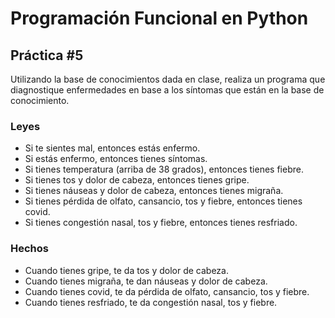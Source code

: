 # Programación Funcional en Python
## Práctica #5

Utilizando la base de conocimientos dada en clase, realiza un programa que diagnostique enfermedades en base a los síntomas que están en la base de conocimiento.

### Leyes
- Si te sientes mal, entonces estás enfermo.
- Si estás enfermo, entonces tienes síntomas.
- Si tienes temperatura (arriba de 38 grados), entonces tienes fiebre.
- Si tienes tos y dolor de cabeza, entonces tienes gripe.
- Si tienes náuseas y dolor de cabeza, entonces tienes migraña.
- Si tienes pérdida de olfato, cansancio, tos y fiebre, entonces tienes covid.
- Si tienes congestión nasal, tos y fiebre, entonces tienes resfriado.

### Hechos
- Cuando tienes gripe, te da tos y dolor de cabeza.
- Cuando tienes migraña, te dan náuseas y dolor de cabeza.
- Cuando tienes covid, te da pérdida de olfato, cansancio, tos y fiebre.
- Cuando tienes resfriado, te da congestión nasal, tos y fiebre.
